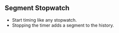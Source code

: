 ## Segment Stopwatch

- Start timing like any stopwatch.
- Stopping the timer adds a segment to the history.